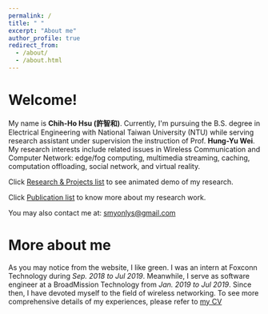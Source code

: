 ```yaml
---
permalink: /
title: " "
excerpt: "About me"
author_profile: true
redirect_from: 
  - /about/
  - /about.html
---
```


Welcome!
======
My name is **Chih-Ho Hsu (許智和)**. Currently, I'm pursuing the B.S. degree in Electrical Engineering with National Taiwan University (NTU) while serving research assistant under supervision the instruction of Prof. **Hung-Yu Wei**. My research interests include related issues in Wireless Communication and Computer Network: edge/fog computing, multimedia streaming, caching, computation offloading, social network,  and virtual reality. 

Click [Research & Projects list](https://sendurlanter.github.io/portfolio/) to see animated demo of my research.

Click [Publication list](https://sendurlanter.github.io/publications/) to know more about my research work.

You may also contact me at: smyonlys@gmail.com

More about me
======
As you may notice from the website, I like green. I was an intern at Foxconn Technology during *Sep. 2018 to Jul 2019*. Meanwhile, I serve as software engineer at a BroadMission Technology from *Jan. 2019 to Jul 2019*. Since then, I have devoted myself to the field of wireless networking. To see more comprehensive details of my experiences, please refer to [my CV](https://sendurlanter.github.io/files/CV.pdf)